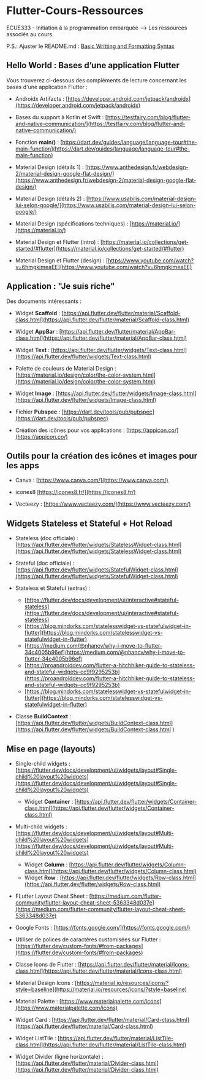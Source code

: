 # Flutter-Cours-Ressources
ECUE333 - Initiation à la programmation embarquée --> Les ressources associés au cours.

P.S.: Ajuster le README.md : [Basic Writting and Formatting Syntax](https://docs.github.com/en/github/writing-on-github/basic-writing-and-formatting-syntax)

## Hello World : Bases d’une application Flutter

Vous trouverez ci-dessous des compléments de lecture concernant les bases d'une application Flutter :

- Androidx Artifacts : [https://developer.android.com/jetpack/androidx](https://developer.android.com/jetpack/androidx)

- Bases du support à Kotlin et Swift : [https://testfairy.com/blog/flutter-and-native-communication/](https://testfairy.com/blog/flutter-and-native-communication/)

- Fonction __main()__ : [https://dart.dev/guides/language/language-tour#the-main-function](https://dart.dev/guides/language/language-tour#the-main-function)

- Material Design (détails 1) : [https://www.anthedesign.fr/webdesign-2/material-design-google-flat-design/](https://www.anthedesign.fr/webdesign-2/material-design-google-flat-design/)

- Material Design (détails 2) : [https://www.usabilis.com/material-design-lui-selon-google/](https://www.usabilis.com/material-design-lui-selon-google/)

- Material Design (spécifications techniques) : [https://material.io/](https://material.io/)

- Material Design et Flutter (intro) : [https://material.io/collections/get-started/#flutter](https://material.io/collections/get-started/#flutter)

- Material Design et Flutter (design) : [https://www.youtube.com/watch?v=6hmgkimeaEE](https://www.youtube.com/watch?v=6hmgkimeaEE)

## Application : "Je suis riche"

Des documents intéressants :

- Widget __Scaffold__ : [https://api.flutter.dev/flutter/material/Scaffold-class.html](https://api.flutter.dev/flutter/material/Scaffold-class.html)

- Widget __AppBar__ : [https://api.flutter.dev/flutter/material/AppBar-class.html](https://api.flutter.dev/flutter/material/AppBar-class.html)

- Widget __Text__ : [https://api.flutter.dev/flutter/widgets/Text-class.html](https://api.flutter.dev/flutter/widgets/Text-class.html)

- Palette de couleurs de Material Design : [https://material.io/design/color/the-color-system.html](https://material.io/design/color/the-color-system.html)

- Widget __Image__ : [https://api.flutter.dev/flutter/widgets/Image-class.html](https://api.flutter.dev/flutter/widgets/Image-class.html)

- Fichier __Pubspec__ : [https://dart.dev/tools/pub/pubspec](https://dart.dev/tools/pub/pubspec)

- Création des icônes pour vos applications : [https://appicon.co/](https://appicon.co/)

## Outils pour la création des icônes et images pour les apps

- Canva : [https://www.canva.com/](https://www.canva.com/)

- icones8 [https://icones8.fr/](https://icones8.fr/)

- Vecteezy : [https://www.vecteezy.com/](https://www.vecteezy.com/)

## Widgets Stateless et Stateful + Hot Reload

- Stateless (doc officiale) : [https://api.flutter.dev/flutter/widgets/StatelessWidget-class.html](https://api.flutter.dev/flutter/widgets/StatelessWidget-class.html)

- Stateful (doc officiale) : [https://api.flutter.dev/flutter/widgets/StatefulWidget-class.html](https://api.flutter.dev/flutter/widgets/StatefulWidget-class.html)

- Stateless et Stateful (extras) : 
  - [https://flutter.dev/docs/development/ui/interactive#stateful-stateless](https://flutter.dev/docs/development/ui/interactive#stateful-stateless)
  - [https://blog.mindorks.com/statelesswidget-vs-statefulwidget-in-flutter](https://blog.mindorks.com/statelesswidget-vs-statefulwidget-in-flutter)
  - [https://medium.com/@nhancv/why-i-move-to-flutter-34c4005b96ef](https://medium.com/@nhancv/why-i-move-to-flutter-34c4005b96ef)
  - [https://proandroiddev.com/flutter-a-hitchhiker-guide-to-stateless-and-stateful-widgets-cc9f9295253b](https://proandroiddev.com/flutter-a-hitchhiker-guide-to-stateless-and-stateful-widgets-cc9f9295253b)
  - [https://blog.mindorks.com/statelesswidget-vs-statefulwidget-in-flutter](https://blog.mindorks.com/statelesswidget-vs-statefulwidget-in-flutter)

- Classe __BuildContext__ : [https://api.flutter.dev/flutter/widgets/BuildContext-class.html](https://api.flutter.dev/flutter/widgets/BuildContext-class.html
)

## Mise en page (layouts)

- Single-child widgets : [https://flutter.dev/docs/development/ui/widgets/layout#Single-child%20layout%20widgets](https://flutter.dev/docs/development/ui/widgets/layout#Single-child%20layout%20widgets)
  - Widget __Container__ : [https://api.flutter.dev/flutter/widgets/Container-class.html](https://api.flutter.dev/flutter/widgets/Container-class.html)

- Multi-child widgets : [https://flutter.dev/docs/development/ui/widgets/layout#Multi-child%20layout%20widgets](https://flutter.dev/docs/development/ui/widgets/layout#Multi-child%20layout%20widgets)
  - Widget __Column__ : [https://api.flutter.dev/flutter/widgets/Column-class.html](https://api.flutter.dev/flutter/widgets/Column-class.html)
  - Widget __Row__ : [https://api.flutter.dev/flutter/widgets/Row-class.html](https://api.flutter.dev/flutter/widgets/Row-class.html)
  
- FLutter Layout Cheat Sheet : [https://medium.com/flutter-community/flutter-layout-cheat-sheet-5363348d037e](https://medium.com/flutter-community/flutter-layout-cheat-sheet-5363348d037e)

- Google Fonts : [https://fonts.google.com/](https://fonts.google.com/)

- Utiliser de polices de caractères customisées sur Flutter : [https://flutter.dev/custom-fonts/#from-packages](https://flutter.dev/custom-fonts/#from-packages)

- Classe Icons de Flutter : [https://api.flutter.dev/flutter/material/Icons-class.html](https://api.flutter.dev/flutter/material/Icons-class.html)

- Material Design Icons : [https://material.io/resources/icons/?style=baseline](https://material.io/resources/icons/?style=baseline)

- Material Palette : [https://www.materialpalette.com/icons](https://www.materialpalette.com/icons)

- Widget Card : [https://api.flutter.dev/flutter/material/Card-class.html](https://api.flutter.dev/flutter/material/Card-class.html)

- Widget ListTile : [https://api.flutter.dev/flutter/material/ListTile-class.html](https://api.flutter.dev/flutter/material/ListTile-class.html)

- Widget Divider (ligne horizontale) : [https://api.flutter.dev/flutter/material/Divider-class.html](https://api.flutter.dev/flutter/material/Divider-class.html)
